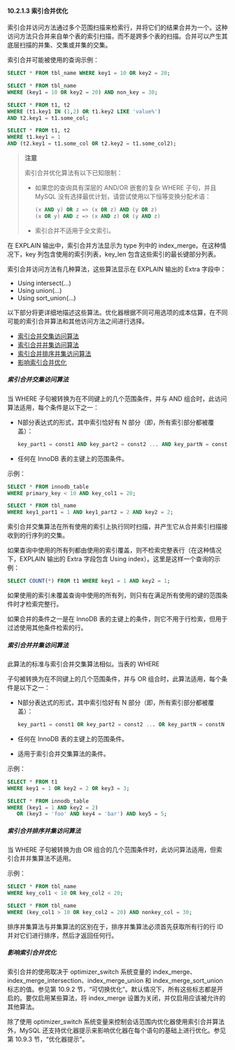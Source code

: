 #### 10.2.1.3 索引合并优化

索引合并访问方法通过多个范围扫描来检索行，并将它们的结果合并为一个。这种访问方法只合并来自单个表的索引扫描，而不是跨多个表的扫描。合并可以产生其底层扫描的并集、交集或并集的交集。

索引合并可能被使用的查询示例：

```sql
SELECT * FROM tbl_name WHERE key1 = 10 OR key2 = 20;

SELECT * FROM tbl_name
WHERE (key1 = 10 OR key2 = 20) AND non_key = 30;

SELECT * FROM t1, t2
WHERE (t1.key1 IN (1,2) OR t1.key2 LIKE 'value%')
AND t2.key1 = t1.some_col;

SELECT * FROM t1, t2
WHERE t1.key1 = 1
AND (t2.key1 = t1.some_col OR t2.key2 = t1.some_col2);
```

> **注意**
>
> 索引合并优化算法有以下已知限制：
>
> - 如果您的查询具有深层的 AND/OR 嵌套的复杂 WHERE 子句，并且 MySQL 没有选择最优计划，请尝试使用以下恒等变换分配术语：
>
>   ```sql
>   (x AND y) OR z => (x OR z) AND (y OR z)
>   (x OR y) AND z => (x AND z) OR (y AND z)
>   ```
>
> - 索引合并不适用于全文索引。

在 EXPLAIN 输出中，索引合并方法显示为 type 列中的 index_merge。在这种情况下，key 列包含使用的索引列表，key_len 包含这些索引的最长键部分列表。

索引合并访问方法有几种算法，这些算法显示在 EXPLAIN 输出的 Extra 字段中：

- Using intersect(...)
- Using union(...)
- Using sort_union(...)

以下部分将更详细地描述这些算法。优化器根据不同可用选项的成本估算，在不同可能的索引合并算法和其他访问方法之间进行选择。

- [索引合并交集访问算法](#索引合并交集访问算法)
- [索引合并并集访问算法](#索引合并并集访问算法)
- [索引合并排序并集访问算法](#索引合并排序并集访问算法)
- [影响索引合并优化](#影响索引合并优化)

##### 索引合并交集访问算法

当 WHERE 子句被转换为在不同键上的几个范围条件，并与 AND 组合时，此访问算法适用，每个条件是以下之一：

- N部分表达式的形式，其中索引恰好有 N 部分（即，所有索引部分都被覆盖）：

    ```sql
    key_part1 = const1 AND key_part2 = const2 ... AND key_partN = constN
    ```

- 任何在 InnoDB 表的主键上的范围条件。

示例：

```sql
SELECT * FROM innodb_table
WHERE primary_key < 10 AND key_col1 = 20;

SELECT * FROM tbl_name
WHERE key1_part1 = 1 AND key1_part2 = 2 AND key2 = 2;
```

索引合并交集算法在所有使用的索引上执行同时扫描，并产生它从合并索引扫描接收到的行序列的交集。

如果查询中使用的所有列都由使用的索引覆盖，则不检索完整表行（在这种情况下，EXPLAIN 输出的 Extra 字段包含 Using index）。这里是这样一个查询的示例：

```sql
SELECT COUNT(*) FROM t1 WHERE key1 = 1 AND key2 = 1;
```

如果使用的索引未覆盖查询中使用的所有列，则只有在满足所有使用的键的范围条件时才检索完整行。

如果合并的条件之一是在 InnoDB 表的主键上的条件，则它不用于行检索，但用于过滤使用其他条件检索的行。

##### 索引合并并集访问算法

此算法的标准与索引合并交集算法相似。当表的 WHERE

 子句被转换为在不同键上的几个范围条件，并与 OR 组合时，此算法适用，每个条件是以下之一：

- N部分表达式的形式，其中索引恰好有 N 部分（即，所有索引部分都被覆盖）：

    ```sql
    key_part1 = const1 OR key_part2 = const2 ... OR key_partN = constN
    ```

- 任何在 InnoDB 表的主键上的范围条件。
- 适用于索引合并交集算法的条件。

示例：

```sql
SELECT * FROM t1
WHERE key1 = 1 OR key2 = 2 OR key3 = 3;

SELECT * FROM innodb_table
WHERE (key1 = 1 AND key2 = 2)
   OR (key3 = 'foo' AND key4 = 'bar') AND key5 = 5;
```

##### 索引合并排序并集访问算法

当 WHERE 子句被转换为由 OR 组合的几个范围条件时，此访问算法适用，但索引合并并集算法不适用。

示例：

```sql
SELECT * FROM tbl_name
WHERE key_col1 < 10 OR key_col2 < 20;

SELECT * FROM tbl_name
WHERE (key_col1 > 10 OR key_col2 = 20) AND nonkey_col = 30;
```

排序并集算法与并集算法的区别在于，排序并集算法必须首先获取所有行的行 ID 并对它们进行排序，然后才返回任何行。

##### 影响索引合并优化

索引合并的使用取决于 optimizer_switch 系统变量的 index_merge、index_merge_intersection、index_merge_union 和 index_merge_sort_union 标志的值。参见第 10.9.2 节，“可切换优化”。默认情况下，所有这些标志都是开启的。要仅启用某些算法，将 index_merge 设置为关闭，并仅启用应该被允许的其他算法。

除了使用 optimizer_switch 系统变量来控制会话范围内优化器使用索引合并算法外，MySQL 还支持优化器提示来影响优化器在每个语句的基础上进行优化。参见第 10.9.3 节，“优化器提示”。